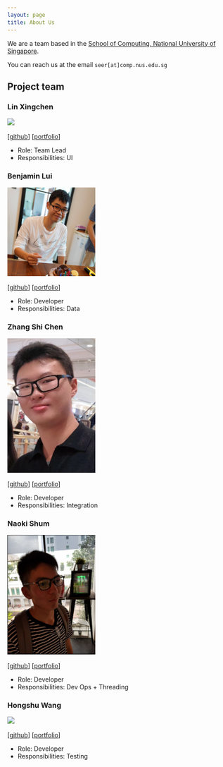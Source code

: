 ```yaml
---
layout: page
title: About Us
---
```


We are a team based in the [School of Computing, National University of Singapore](http://www.comp.nus.edu.sg).

You can reach us at the email `seer[at]comp.nus.edu.sg`

## Project team

### Lin Xingchen

<img src="images/linxcathyyy.png" width="200px">

[[github](http://github.com/Linxcathyyy)]
[[portfolio](team/linxcathyyy.md)]

* Role: Team Lead
* Responsibilities: UI

### Benjamin Lui

<img src="images/benluiwj.png" width="200px">

[[github](http://github.com/benluiwj)]
[[portfolio](team/benluiwj.md)]

* Role: Developer
* Responsibilities: Data

### Zhang Shi Chen

<img src="images/skyblaise99.png" width="200px">

[[github](https://github.com/SkyBlaise99)]
[[portfolio](team/skyblaise99.md)]

* Role: Developer
* Responsibilities: Integration

### Naoki Shum

<img src="images/NaokiShum.png" width="200px">

[[github](http://github.com/NaokiShum)]
[[portfolio](team/NaokiShum.md)]

* Role: Developer
* Responsibilities: Dev Ops + Threading

### Hongshu Wang

<img src="images/hongshuw.png" width="200px">

[[github](http://github.com/HongshuW)]
[[portfolio](team/hongshuw.md)]

* Role: Developer
* Responsibilities: Testing
